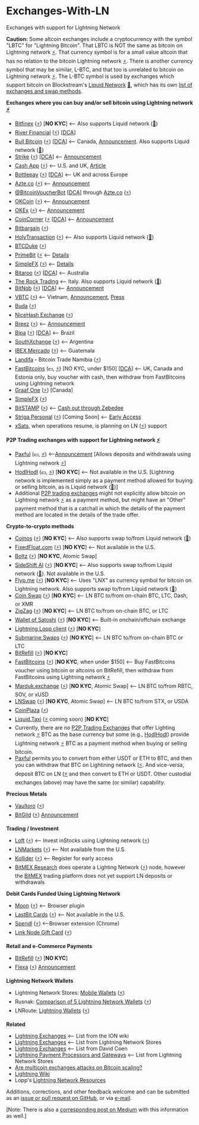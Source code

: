 # Exchanges-With-LN
Exchanges with support for Lightning Network

**Caution:** Some altcoin exchanges include a cryptocurrency with the symbol "LBTC" for "Lightning Bitcoin". That LBTC is NOT the same as bitcoin on Lightning network [⚡](https://lightningnetworkstores.com/wallets). That currency symbol is for a small value altcoin that has no relation to the bitcoin Lightning network [⚡](https://lightningnetworkstores.com/wallets). There is another currency symbol that may be similar, L-BTC, and that too is unrelated to bitcoin on Lightning network [⚡](https://lightningnetworkstores.com/wallets). The L-BTC symbol is used by exchanges which support bitcoin on Blockstream's [Liquid Network](https://blockstream.com/liquid) [🌊](https://help.blockstream.com/hc/en-us/articles/900000633526-Where-can-I-get-a-Liquid-wallet-), which has its own [list of exchanges and swap methods](https://help.blockstream.com/hc/en-us/articles/900000629383).

**Exchanges where you can buy and/or sell bitcoin using Lightning network [⚡](https://lightningnetworkstores.com/wallets)**

- [Bitfinex](https://bitfinex.com/) ([⚡](https://lightningnetworkstores.com/wallets)) [**NO KYC**] <-- Also supports Liquid network ([🌊](https://help.blockstream.com/hc/en-us/articles/900000633526-Where-can-I-get-a-Liquid-wallet-))
- [River Financial](https://river.com/) ([⚡](https://lightningnetworkstores.com/wallets)) [[DCA](https://medium.com/@cointastical/dollar-cost-averaging-the-answer-to-the-question-is-now-a-good-time-to-buy-bitcoin-a84e518f50f0)]
- [Bull Bitcoin](https://bullbitcoin.com/) ([⚡](https://lightningnetworkstores.com/wallets)) [[DCA](https://medium.com/@cointastical/dollar-cost-averaging-the-answer-to-the-question-is-now-a-good-time-to-buy-bitcoin-a84e518f50f0)] <-- Canada, [Announcement](https://medium.com/bull-bitcoin/scaling-bull-bitcoins-non-custodial-services-with-the-lightning-network-782585d96098). Also supports Liquid network ([🌊](https://help.blockstream.com/hc/en-us/articles/900000633526-Where-can-I-get-a-Liquid-wallet-))
- [Strike](https://strike.zaphq.io/) ([⚡](https://lightningnetworkstores.com/wallets)) [[DCA](https://medium.com/@cointastical/dollar-cost-averaging-the-answer-to-the-question-is-now-a-good-time-to-buy-bitcoin-a84e518f50f0)] <-- [Announcement](https://medium.com/@JimmyMow/announcing-strike-by-zap-4f578c7c8984)
- [Cash App](https://Cash.app) ([⚡](https://lightningnetworkstores.com/wallets)) <-- U.S. and UK, [Article](https://www.coindesk.com/business/2022/01/18/blocks-cash-app-is-finally-integrating-the-lightning-network)
- [Bottlepay](https://bottlepay.com) ([⚡](https://lightningnetworkstores.com/wallets)) [[DCA](https://medium.com/@cointastical/dollar-cost-averaging-the-answer-to-the-question-is-now-a-good-time-to-buy-bitcoin-a84e518f50f0)] <-- UK and across Europe
- [Azte.co](https://azte.co/#find_a_vendor) ([⚡](https://lightningnetworkstores.com/wallets)) <-- [Announcement](https://medium.com/@beautyon_/azteco-lightning-now-no-one-gets-left-behind-in-bitcoin-2b750f094ccf)
- [@BitcoinVoucherBot](https://BitcoinVoucherBot.com) [[DCA](https://medium.com/@cointastical/dollar-cost-averaging-the-answer-to-the-question-is-now-a-good-time-to-buy-bitcoin-a84e518f50f0)] through [Azte.co](https://azte.co) ([⚡](https://lightningnetworkstores.com/wallets))
- [OKCoin](https://www.okcoin.com/spot/trade) ([⚡](https://lightningnetworkstores.com/wallets)) <-- [Announcement](https://blog.okcoin.com/2021/03/04/how-to-use-bitcoin-lightning-network)
- [OKEx](https://www.okex.com/trade-spot) ([⚡](https://lightningnetworkstores.com/wallets)) <-- [Announcement](https://bitcoinmagazine.com/articles/okcoin-to-integrate-lightning-network)
- [CoinCorner](https://www.coincorner.com) ([⚡](https://lightningnetworkstores.com/wallets) [[DCA](https://medium.com/@cointastical/dollar-cost-averaging-the-answer-to-the-question-is-now-a-good-time-to-buy-bitcoin-a84e518f50f0)] <-- [Announcement](https://twitter.com/CoinCorner/status/1346470541448761344)
- [Bitbargain](https://bitbargain.co.uk/) ([⚡](https://lightningnetworkstores.com/wallets))
- [HolyTransaction](https://holytransaction.com/#exchange) ([⚡](https://lightningnetworkstores.com/wallets)) <-- Also supports Liquid network ([🌊](https://help.blockstream.com/hc/en-us/articles/900000633526-Where-can-I-get-a-Liquid-wallet-))
- [BTCDuke](https://btcduke.com/) ([⚡](https://lightningnetworkstores.com/wallets))
- [PrimeBit](https://primebit.com) ([⚡](https://lightningnetworkstores.com/wallets) <-- [Details](https://primebit.com/bitcoin-lightning-network)
- [SimpleFX](https://simplefx.com/bitcoin-lightning-network) ([⚡](https://lightningnetworkstores.com/wallets)) <-- [Details](https://simplefx.com/bitcoin-lightning-network)
- [Bitaroo](https://bitaroo.com.au) ([⚡](https://lightningnetworkstores.com/wallets)) [[DCA](https://medium.com/@cointastical/dollar-cost-averaging-the-answer-to-the-question-is-now-a-good-time-to-buy-bitcoin-a84e518f50f0)] <-- Australia
- [The Rock Trading](https://www.therocktrading.com) <-- Italy. Also supports Liquid network ([🌊](https://help.blockstream.com/hc/en-us/articles/900000633526-Where-can-I-get-a-Liquid-wallet-))
- [BitNob](https://bitnob.com) ([⚡](https://lightningnetworkstores.com/wallets)) [[DCA](https://medium.com/@cointastical/dollar-cost-averaging-the-answer-to-the-question-is-now-a-good-time-to-buy-bitcoin-a84e518f50f0)] <-- [Announcement](https://blog.bitnob.com/introducing-the-lightning-network-as-explained-by-bitnob)
- [VBTC](https://vbtc.exchange/) ([⚡](https://lightningnetworkstores.com/wallets)) <-- Vietnam, [Announcement](https://twitter.com/VBTC_Vietnam/status/1353564136702005248), [Press](https://news.bitcoinvn.io/vbtc-adding-lightning-batched-segwit-withdrawals)
- [Buda](https://buda.com/) ([⚡](https://lightningnetworkstores.com/wallets))
- [NiceHash Exchange](https://www.nicehash.com/exchange) ([⚡](https://lightningnetworkstores.com/wallets))
- [Breez](https://breez.technology/) ([⚡](https://lightningnetworkstores.com/wallets)) <-- [Announcement](https://medium.com/breez-technology/breez-moonpay-the-easiest-way-to-buy-spend-bitcoin-on-lightning-3c40b3d3815a)
- [Bipa](https://bipa.app/) ([⚡](https://lightningnetworkstores.com/wallets)) [[DCA](https://medium.com/@cointastical/dollar-cost-averaging-the-answer-to-the-question-is-now-a-good-time-to-buy-bitcoin-a84e518f50f0)] <-- Brazil
- [SouthXchange](https://southxchange.com) ([⚡](https://lightningnetworkstores.com/wallets)) <-- Argentina
- [IBEX Mercado](https://linktr.ee/IBEXmercado) ([⚡](https://lightningnetworkstores.com/wallets)) <-- Guatemala
- [Landifa](https://bitcoin-namibia.trade/) - Bitcoin Trade Namibia ([⚡](https://lightningnetworkstores.com/wallets))
- [FastBitcoins](https://fastbitcoins.com/#locations) (💵, [⚡](https://lightningnetworkstores.com/wallets)) [NO KYC, under $150] [[DCA](https://medium.com/@cointastical/dollar-cost-averaging-the-answer-to-the-question-is-now-a-good-time-to-buy-bitcoin-a84e518f50f0)] <-- UK, Canada and Estonia only, buy voucher with cash, then withdraw from FastBitcoins using Lightning network
- [Graaf One](https://graaf.one/) ([⚡](https://lightningnetworkstores.com/wallets)) [Canada]
- [SimpleFX](https://simplefx.com/bitcoin-lightning-network) ([⚡](https://lightningnetworkstores.com/wallets))
- [BitSTAMP](https://bitstamp.net/) ([⚡](https://lightningnetworkstores.com/wallets)) <-- [Cash out through Zebedee](https://blog.bitstamp.net/post/how-to-use-the-new-lightning-network-bridge-for-instant-bitcoin-top-ups-in-crypto-gaming)
- [Striga Personal](https://striga.com/personal) ([⚡](https://lightningnetworkstores.com/wallets)) [Coming Soon] <-- [Early Access](https://striga.com/about/#t_action)
- [xSats](https://xsats.com), when operations resume, is planning on LN ([⚡](https://lightningnetworkstores.com/wallets)) support

**P2P Trading exchanges with support for Lightning network [⚡](https://lightningnetworkstores.com/wallets)**

- [Paxful](https://paxful.com/) (💵, [⚡](https://lightningnetworkstores.com/wallets)) <--[Announcement](https://paxful.com/blog/lighting-network-integration) [Allows deposits and withdrawals using Lightning network [⚡](https://lightningnetworkstores.com/wallets)]
- [HodlHodl](https://hodlhodl.com/) (💵, [⚡](https://lightningnetworkstores.com/wallets)) [**NO KYC**] <-- Not available in the U.S. [Lightning network is implemented simply as a payment method allowed for buying or selling bitcoin, as is Liquid network ([🌊](https://help.blockstream.com/hc/en-us/articles/900000633526-Where-can-I-get-a-Liquid-wallet-))]
- Additional [P2P trading exchanges](https://github.com/cointastical/P2P-Trading-Exchanges) might not explicitly allow bitcoin on Lightning network [⚡](https://lightningnetworkstores.com/wallets) as a payment method, but might have an "Other" payment method that is a catchall in which the details of the payment method are located in the details of the trade offer.

**Crypto-to-crypto methods**

- [Coinos](https://coinos.io) ([⚡](https://lightningnetworkstores.com/wallets)) [**NO KYC**] <-- Also supports swap to/from Liquid network ([🌊](https://help.blockstream.com/hc/en-us/articles/900000633526-Where-can-I-get-a-Liquid-wallet-))
- [FixedFloat.com](https://fixedfloat.com/) ([⚡](https://lightningnetworkstores.com/wallets)) [**NO KYC**] <-- Not available in the U.S.
- [Boltz](https://boltz.exchange/) ([⚡](https://lightningnetworkstores.com/wallets)) [**NO KYC**, Atomic Swap]
- [SideShift AI](https://sideshift.ai/) ([⚡](https://lightningnetworkstores.com/wallets)) [**NO KYC**] <-- Also supports swap to/from Liquid network ([🌊](https://help.blockstream.com/hc/en-us/articles/900000633526-Where-can-I-get-a-Liquid-wallet-)). Not available in the U.S.
- [Flyp.me](https://flyp.me/) ([⚡](https://lightningnetworkstores.com/wallets)) [**NO KYC**] <-- Uses "LNX" as currency symbol for bitcoin on Lightning network. Also supports swap to/from Liquid network ([🌊](https://help.blockstream.com/hc/en-us/articles/900000633526-Where-can-I-get-a-Liquid-wallet-))
- [Coin Swap](https://coinswap.click/) ([⚡](https://lightningnetworkstores.com/wallets)) [**NO KYC**] <-- LN BTC to/from on-chain BTC, LTC, Dash, or XMR
- [ZigZag](https://zigzag.io/) ([⚡](https://lightningnetworkstores.com/wallets)) [**NO KYC**] <-- LN BTC to/from on-chain BTC, or LTC
- [Wallet of Satoshi](https://walletofsatoshi.com/) ([⚡](https://lightningnetworkstores.com/wallets)) [**NO KYC**] <-- Built-in onchain/offchain exchange
- [Lightning Loop client](https://github.com/lightninglabs/loop) ([⚡](https://lightningnetworkstores.com/wallets)) [**NO KYC**]
- [Submarine Swaps](http://submarineswaps.org/) ([⚡](https://lightningnetworkstores.com/wallets)) [**NO KYC**] <-- LN BTC to/from on-chain BTC or LTC
- [BitRefill](https://www.bitrefill.com/buy/lightning-recharge) ([⚡](https://lightningnetworkstores.com/wallets)) [**NO KYC**]
- [FastBitcoins](https://fastbitcoins.com/) ([⚡](https://lightningnetworkstores.com/wallets)) [**NO KYC**, when under $150] <-- Buy FastBitcoins voucher using bitcoin or altcoins on BitRefill, then withdraw from FastBitcoins using Lightning network [⚡](https://lightningnetworkstores.com/wallets)
- [Marduk.exchange](https://www.marduk.exchange) ([⚡](https://lightningnetworkstores.com/wallets)) [**NO KYC**, Atomic Swap] <-- LN BTC to/from RBTC, SOV, or xUSD
- [LNSwap](https://www.lnswap.org) ([⚡](https://lightningnetworkstores.com/wallets)) [**NO KYC**, Atomic Swap] <-- LN BTC to/from STX, or USDA
- [CoinPlaza](https://www.coinplaza.it/) ([⚡](https://lightningnetworkstores.com/wallets))
- [Liquid.Taxi](https://liquid.taxi/) ([⚡](https://lightningnetworkstores.com/wallets) coming soon) [**NO KYC**]
- Currently, there are no [P2P Trading Exchanges](https://medium.com/@cointastical/p2p-otc-exchanges-e-g-localbitcoins-bisq-hodlhodl-etc-20f293a2c72e) that offer Lighting network [⚡](https://lightningnetworkstores.com/wallets) BTC as the base currency but some (e.g., [HodlHodl](https://medium.com/@hodlhodl/new-payment-method-exchange-btc-on-chain-for-lightning-btc-1d9433c25c5e)) provide Lightning network [⚡](https://lightningnetworkstores.com/wallets) BTC as a payment method when buying or selling bitcoin.
- [Paxful](https://paxful.com/) permits you to convert from either USDT or ETH to BTC, and then you can withdraw that BTC on Lightining network ([⚡](https://lightningnetworkstores.com/wallets).  And vice-versa, deposit BTC on LN ([⚡](https://lightningnetworkstores.com/wallets) and then convert to ETH or USDT.  Other custodial exchanges (above) may have the same (or similar) capability.

**Precious Metals**

- [Vaultoro](https://www.vaultoro.com/) ([⚡](https://lightningnetworkstores.com/wallets))
- [BitGild](https://www.bitgild.com) ([⚡](https://lightningnetworkstores.com/wallets)) [Announcement](https://bitgild.medium.com/buy-gold-with-bitcoin-lightning-307cab467ab3)

**Trading / Investment**

- [Loft](https://loft.trade/) ([⚡](https://lightningnetworkstores.com/wallets)) <-- Invest inStocks using Lightning network ([⚡](https://lightningnetworkstores.com/wallets))
- [LNMarkets](https://lnmarkets.com/) ([⚡](https://lightningnetworkstores.com/wallets)) <-- Not available from the U.S.
- [Kollider](https://kollider.xyz) ([⚡](https://lightningnetworkstores.com/wallets)) <-- Register for early access
- [BitMEX Research](https://blog.bitmex.com/research) does operate a Lighting Network ([⚡](https://lightningnetworkstores.com/wallets)) node, however the [BitMEX](https://bitmex.com/trading-on-bitmex) trading platform does not yet support LN deposits or withdrawals

**Debit Cards Funded Using Lightning Network**

- [Moon](https://paywithmoon.com) ([⚡](https://lightningnetworkstores.com/wallets)) <-- Browser plugin
- [LastBit Cards](https://lastbit.io/#download-button) ([⚡](https://lightningnetworkstores.com/wallets)) <-- Not available in the U.S.
- [Spendl](https://getspendl.com/) ([⚡](https://lightningnetworkstores.com/wallets)) <--Browser extension (Chrome)
- [Link Node Gift Card](https://www.lngiftcard.com/) ([⚡](https://lightningnetworkstores.com/wallets))

**Retail and e-Commerce Payments**

- [BitRefill](https://www.bitrefill.com/buy/lightning-recharge) ([⚡](https://lightningnetworkstores.com/wallets)) [**NO KYC**]
- [Flexa](https://flexa.network) ([⚡](https://lightningnetworkstores.com/wallets)) [Announcement](https://medium.com/flexa/flexa-adds-support-for-fraud-proof-lightning-network-payments-dfb6df0db5e)

**Lightning Network Wallets**

- Lightning Network Stores: [Mobile Wallets](https://lightningnetworkstores.com/wallets) ([⚡](https://lightningnetworkstores.com/wallets))
- Rusnak: [Comparison of 5 Lightning Network Wallets](https://rusnak.io/lightning-wallets-comparison) ([⚡](https://lightningnetworkstores.com/wallets))
- LNRoute: [Lightning Wallets](https://lnroute.com/category/wallets) ([⚡](https://lightningnetworkstores.com/wallets))

**Related**

- [Lightning Exchanges](https://wiki.ion.radar.tech/tutorials/lightning-exchanges) <-- List from the ION wiki
- [Lightning Exchanges](https://lightningnetworkstores.com/?tags=exchange) <-- List from Lightning Network Stores
- [Lightning Exchanges](https://github.com/theDavidCoen/LightningExchanges) <-- List from David Coen
- [Lightning Payment Processors and Gateways](https://lightningnetworkstores.com/?tags=payment%20processor&exclude=payment%20gateway) <-- List from Lightning Network Stores
- [Are multicoin exchanges attacks on Bitcoin scaling?](https://tftc.io/martys-bent/issue-888)
- [Lightning Wiki](https://lightningwiki.net)
- Lopp's [Lightning Network Resources](https://lightning.how)

Additions, corrections, and other feedback welcome and can be submitted as an [issue or pull request on GitHub](https://github.com/cointastical/Exchanges-With-LN), or via [e-mail](mailto://cointastical@gmail.com).

[Note: There is also a [corresponding post on Medium](https://cointastical.medium.com/exchanges-with-support-for-bitcoin-lightning-network-payments-739829bcb7bc) with this information as well.]
